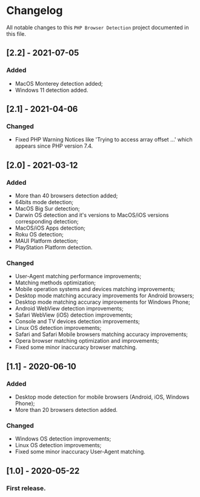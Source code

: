 # Changelog

All notable changes to this `PHP Browser Detection` project documented in this file.

## [2.2] - 2021-07-05

### Added

- MacOS Monterey detection added;
- Windows 11 detection added.

## [2.1] - 2021-04-06

### Changed

- Fixed PHP Warning Notices like 'Trying to access array offset ...' which appears since PHP version 7.4.

## [2.0] - 2021-03-12

### Added

- More than 40 browsers detection added;
- 64bits mode detection;
- MacOS Big Sur detection;
- Darwin OS detection and it's versions to MacOS/iOS versions corresponding detection;
- MacOS/iOS Apps detection;
- Roku OS detection;
- MAUI Platform detection;
- PlayStation Platform detection.

### Changed

- User-Agent matching performance improvements;
- Matching methods optimization;
- Mobile operation systems and devices matching improvements;
- Desktop mode matching accuracy improvements for Android browsers;
- Desktop mode matching accuracy improvements for Windows Phone;
- Android WebView detection improvements;
- Safari WebView (iOS) detection improvements;
- Console and TV devices detection improvements;
- Linux OS detection improvements;
- Safari and Safari Mobile browsers matching accuracy improvements;
- Opera browser matching optimization and improvements;
- Fixed some minor inaccuracy browser matching.

## [1.1] - 2020-06-10

### Added

- Desktop mode detection for mobile browsers (Android, iOS, Windows Phone);
- More than 20 browsers detection added.

### Changed

- Windows OS detection improvements;
- Linux OS detection improvements;
- Fixed some minor inaccuracy User-Agent matching.

## [1.0] - 2020-05-22

### First release.